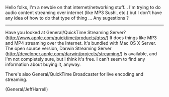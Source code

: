 Hello folks,
I'm a newbie on that internet/networking stuff...
I'm trying to do audio content streaming over internet (like MP3 Sushi, etc.) but I don't have any idea of how to do that type of thing ...
Any sugestions ?

----

Have you looked at General/QuickTime Streaming Server? (http://www.apple.com/quicktime/products/qtss/) It does things like MP3 and MP4 streaming over the Internet. It's bundled with Mac OS X Server. The open source version, Darwin Streaming Server (http://developer.apple.com/darwin/projects/streaming/) is available, and I'm not completely sure, but I think it's free. I can't seem to find any information about buying it, anyway.

There's also General/QuickTime Broadcaster for live encoding and streaming.

(General/JeffHarrell)